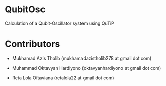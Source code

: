 # QubitOsc
Calculation of a Qubit-Oscillator system using QuTiP

# Contributors
- Mukhamad Azis Tholib
(mukhamadazistholib278 at gmail dot com)

- Muhammad Oktavyan Hardiyono 
(oktavyanhardiyono at gmail dot com)

- Reta Lola Oftaviana
(retalola22 at gmail dot com)


